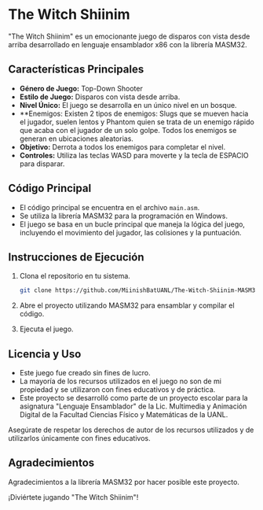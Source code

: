 # The Witch Shiinim

"The Witch Shiinim" es un emocionante juego de disparos con vista desde arriba desarrollado en lenguaje ensamblador x86 con la librería MASM32.

## Características Principales

- **Género de Juego:** Top-Down Shooter
- **Estilo de Juego:** Disparos con vista desde arriba.
- **Nivel Único:** El juego se desarrolla en un único nivel en un bosque.
- **Enemigos: Existen 2 tipos de enemigos: Slugs que se mueven hacia el jugador, suelen lentos y Phantom quien se trata de un enemigo rápido que acaba con el jugador de un solo golpe. Todos los enemigos se generan en ubicaciones aleatorias.
- **Objetivo:** Derrota a todos los enemigos para completar el nivel.
- **Controles:** Utiliza las teclas WASD para moverte y la tecla de ESPACIO para disparar.

## Código Principal

- El código principal se encuentra en el archivo `main.asm`.
- Se utiliza la librería MASM32 para la programación en Windows.
- El juego se basa en un bucle principal que maneja la lógica del juego, incluyendo el movimiento del jugador, las colisiones y la puntuación.

## Instrucciones de Ejecución

1. Clona el repositorio en tu sistema.
   ```bash
   git clone https://github.com/MiinishBatUANL/The-Witch-Shiinim-MASM32.git
   ```

2. Abre el proyecto utilizando MASM32 para ensamblar y compilar el código.
   
3. Ejecuta el juego.

## Licencia y Uso

- Este juego fue creado sin fines de lucro.
- La mayoría de los recursos utilizados en el juego no son de mi propiedad y se utilizaron con fines educativos y de práctica.
- Este proyecto se desarrolló como parte de un proyecto escolar para la asignatura "Lenguaje Ensamblador" de la Lic. Multimedia y Animación Digital de la Facultad Ciencias Físico y Matemáticas de la UANL.

Asegúrate de respetar los derechos de autor de los recursos utilizados y de utilizarlos únicamente con fines educativos.

## Agradecimientos

Agradecimientos a la librería MASM32 por hacer posible este proyecto.

¡Diviértete jugando "The Witch Shiinim"!
